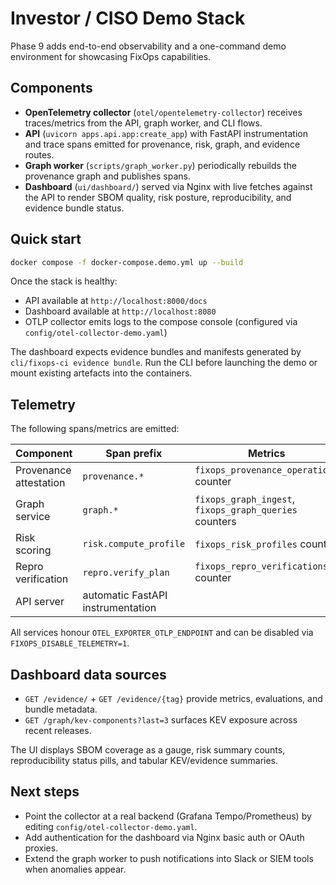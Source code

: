 # Investor / CISO Demo Stack

Phase 9 adds end-to-end observability and a one-command demo environment for showcasing FixOps capabilities.

## Components

- **OpenTelemetry collector** (`otel/opentelemetry-collector`) receives traces/metrics from the API, graph worker, and CLI flows.
- **API** (`uvicorn apps.api.app:create_app`) with FastAPI instrumentation and trace spans emitted for provenance, risk, graph, and evidence routes.
- **Graph worker** (`scripts/graph_worker.py`) periodically rebuilds the provenance graph and publishes spans.
- **Dashboard** (`ui/dashboard/`) served via Nginx with live fetches against the API to render SBOM quality, risk posture, reproducibility, and evidence bundle status.

## Quick start

```bash
docker compose -f docker-compose.demo.yml up --build
```

Once the stack is healthy:

- API available at `http://localhost:8000/docs`
- Dashboard available at `http://localhost:8080`
- OTLP collector emits logs to the compose console (configured via `config/otel-collector-demo.yaml`)

The dashboard expects evidence bundles and manifests generated by `cli/fixops-ci evidence bundle`. Run the CLI before launching the demo or mount existing artefacts into the containers.

## Telemetry

The following spans/metrics are emitted:

| Component | Span prefix | Metrics |
| --- | --- | --- |
| Provenance attestation | `provenance.*` | `fixops_provenance_operations` counter |
| Graph service | `graph.*` | `fixops_graph_ingest`, `fixops_graph_queries` counters |
| Risk scoring | `risk.compute_profile` | `fixops_risk_profiles` counter |
| Repro verification | `repro.verify_plan` | `fixops_repro_verifications` counter |
| API server | automatic FastAPI instrumentation |

All services honour `OTEL_EXPORTER_OTLP_ENDPOINT` and can be disabled via `FIXOPS_DISABLE_TELEMETRY=1`.

## Dashboard data sources

- `GET /evidence/` + `GET /evidence/{tag}` provide metrics, evaluations, and bundle metadata.
- `GET /graph/kev-components?last=3` surfaces KEV exposure across recent releases.

The UI displays SBOM coverage as a gauge, risk summary counts, reproducibility status pills, and tabular KEV/evidence summaries.

## Next steps

- Point the collector at a real backend (Grafana Tempo/Prometheus) by editing `config/otel-collector-demo.yaml`.
- Add authentication for the dashboard via Nginx basic auth or OAuth proxies.
- Extend the graph worker to push notifications into Slack or SIEM tools when anomalies appear.
